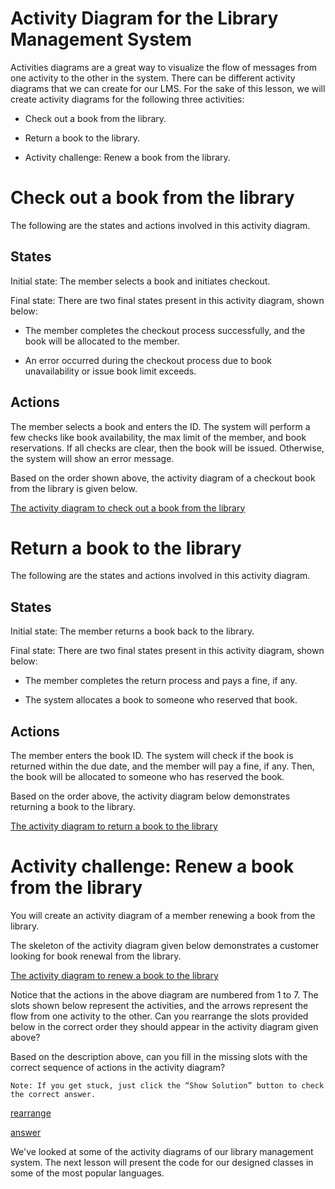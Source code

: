 # Activity Diagram for the Library Management System
Activities diagrams are a great way to visualize the flow of messages from one activity to the other in the system. There can be different activity diagrams that we can create for our LMS. For the sake of this lesson, we will create activity diagrams for the following three activities:

- Check out a book from the library.

- Return a book to the library.

- Activity challenge: Renew a book from the library.

# Check out a book from the library
The following are the states and actions involved in this activity diagram.

## States
Initial state: The member selects a book and initiates checkout.

Final state: There are two final states present in this activity diagram, shown below:

- The member completes the checkout process successfully, and the book will be allocated to the member.

- An error occurred during the checkout process due to book unavailability or issue book limit exceeds.

## Actions
The member selects a book and enters the ID. The system will perform a few checks like book availability, the max limit of the member, and book reservations. If all checks are clear, then the book will be issued. Otherwise, the system will show an error message.

Based on the order shown above, the activity diagram of a checkout book from the library is given below.

[The activity diagram to check out a book from the library](./checkout.png)

# Return a book to the library
The following are the states and actions involved in this activity diagram.

## States
Initial state: The member returns a book back to the library.

Final state: There are two final states present in this activity diagram, shown below:

- The member completes the return process and pays a fine, if any.

- The system allocates a book to someone who reserved that book.

## Actions
The member enters the book ID. The system will check if the book is returned within the due date, and the member will pay a fine, if any. Then, the book will be allocated to someone who has reserved the book.

Based on the order above, the activity diagram below demonstrates returning a book to the library.

[The activity diagram to return a book to the library](./return.png)
# Activity challenge: Renew a book from the library
You will create an activity diagram of a member renewing a book from the library.

The skeleton of the activity diagram given below demonstrates a customer looking for book renewal from the library.

[The activity diagram to renew a book to the library](./challenge.png)

Notice that the actions in the above diagram are numbered from 1 to 7. The slots shown below represent the activities, and the arrows represent the flow from one activity to the other. Can you rearrange the slots provided below in the correct order they should appear in the activity diagram given above?

Based on the description above, can you fill in the missing slots with the correct sequence of actions in the activity diagram?
```
Note: If you get stuck, just click the “Show Solution” button to check the correct answer.
```

[rearrange](./flow.png)

[answer](./answer.png)

We've looked at some of the activity diagrams of our library management system. The next lesson will present the code for our designed classes in some of the most popular languages.
